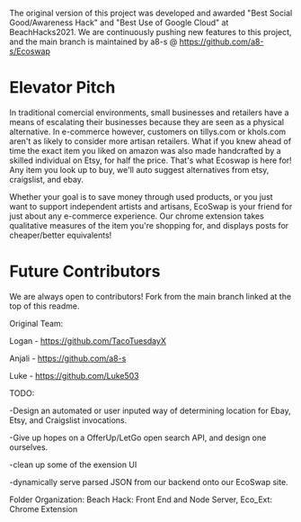 The original version of this project was developed and awarded "Best Social Good/Awareness Hack" and "Best Use of Google Cloud" at BeachHacks2021. We are continuously pushing new features to this project, and the main branch is maintained by a8-s @ https://github.com/a8-s/Ecoswap

# Elevator Pitch  
In traditional comercial environments, small businesses and retailers have a means of escalating their businesses because they are seen as a physical alternative. In e-commerce however, customers on tillys.com or khols.com aren't as likely to consider more artisan retailers. What if you knew ahead of time the exact item you liked on amazon was also made handcrafted by a skilled individual on Etsy, for half the price. That's what Ecoswap is here for! Any item you look up to buy, we'll auto suggest alternatives from etsy, craigslist, and ebay.

Whether your goal is to save money through used products, or you just want to support independent artists and artisans, EcoSwap is your friend for just about any e-commerce experience. Our chrome extension takes qualitative measures of the item you're shopping for, and displays posts for cheaper/better equivalents!

# Future Contributors
We are always open to contributors! Fork from the main branch linked at the top of this readme. 

Original Team:

Logan - https://github.com/TacoTuesdayX

Anjali - https://github.com/a8-s

Luke - https://github.com/Luke503

TODO:

-Design an automated or user inputed way of determining location for Ebay, Etsy, and Craigslist invocations. 

-Give up hopes on a OfferUp/LetGo open search API, and design one ourselves.

-clean up some of the exension UI

-dynamically serve parsed JSON from our backend onto our EcoSwap site.

Folder Organization:  Beach Hack: Front End and Node Server, Eco_Ext: Chrome Extension 
